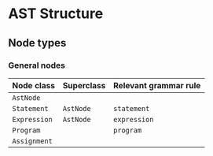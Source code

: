 # AST Structure

## Node types

### General nodes
| Node class         | Superclass          | Relevant grammar rule |
|--------------------|---------------------|-----------------------|
| `AstNode`          |                     |                       |
| `Statement`        | `AstNode`           | `statement`           |
| `Expression`       | `AstNode`           | `expression`          |
| `Program`          |                     | `program`             |
| `Assignment`       |                     |                       |